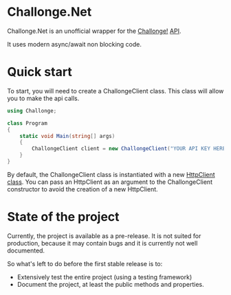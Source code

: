 # Challonge.Net
Challonge.Net is an unofficial wrapper for the [Challonge!](https://challonge.com/) [API](https://api.challonge.com/v1).

It uses modern async/await non blocking code.

# Quick start
To start, you will need to create a ChallongeClient class. This class will allow you to make the api calls.
```csharp
using Challonge;

class Program
{
    static void Main(string[] args)
    {
        ChallongeClient client = new ChallongeClient("YOUR API KEY HERE");
    }
}
```

By default, the ChallongeClient class is instantiated with a new [HttpClient class](https://docs.microsoft.com/en-us/dotnet/api/system.net.http.httpclient?view=net-5.0).
You can pass an HttpClient as an argument to the ChallongeClient constructor to avoid the creation of a new HttpClient.

# State of the project
Currently, the project is available as a pre-release. It is not suited for production, because it may contain bugs and it is currently not well documented.

So what's left to do before the first stable release is to:
- Extensively test the entire project (using a testing framework)
- Document the project, at least the public methods and properties.
